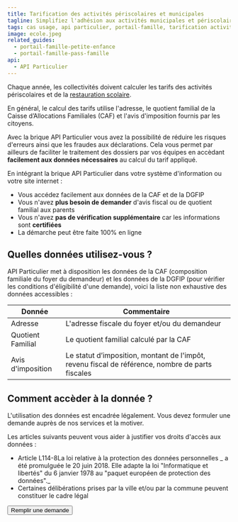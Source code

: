 ```yaml
---
title: Tarification des activités périscolaires et municipales
tagline: Simplifiez l'adhésion aux activités municipales et périscolaires dans votre collectivité
tags: cas usage, api particulier, portail-famille, tarification activités prériscolaire, activités municipales
image: ecole.jpeg
related_guides:
  - portail-famille-petite-enfance
  - portail-famille-pass-famille
api:
  - API Particulier
---
```


Chaque année, les collectivités doivent calculer les tarifs des activités périscolaires et de la [restauration scolaire](/guides/portail-famille-tarification).

En général, le calcul des tarifs utilise l'adresse, le quotient familial de la Caisse d’Allocations Familiales (CAF) et l'avis d'imposition fournis par les citoyens.

Avec la brique API Particulier vous avez la possibilité de réduire les risques d'erreurs ainsi que les fraudes aux déclarations. Cela vous permet par ailleurs de faciliter le traitement des dossiers par vos équipes en accèdant **facilement aux données nécessaires** au calcul du tarif appliqué.

En intégrant la brique API Particulier dans votre système d'information ou votre site internet :

- Vous accédez facilement aux données de la CAF et de la DGFIP
- Vous n'avez **plus besoin de demander** d'avis fiscal ou de quotient familial aux parents
- Vous n'avez **pas de vérification supplémentaire** car les informations sont **certifiées**
- La démarche peut être faite 100% en ligne

## Quelles données utilisez-vous ?

API Particulier met à disposition les données de la CAF (composition familiale du foyer du demandeur) et les données de la DGFIP (pour vérifier les conditions d'éligibilité d'une demande), voici la liste non exhaustive des données accessibles :

| Donnée            | Commentaire                                                                                      |
| ----------------- | ------------------------------------------------------------------------------------------------ |
| Adresse           | L'adresse fiscale du foyer et/ou du demandeur                                                    |
| Quotient Familial | Le quotient familial calculé par la CAF                                                          |
| Avis d'imposition | Le statut d’imposition, montant de l'impôt, revenu fiscal de référence, nombre de parts fiscales |

## Comment accèder à la donnée ?

L'utilisation des données est encadrée légalement. Vous devez formuler une demande auprès de nos services et la motiver.

Les articles suivants peuvent vous aider à justifier vos droits d'accès aux données :

- Article L114-8<External href="https://www.vie-publique.fr/eclairage/19591-protection-des-donnees-personnelles-essentiel-loi-cnil-du-20-juin-2018">La loi relative à la protection des données personnelles</External> _ a été promulguée le 20 juin 2018. Elle adapte la loi "Informatique et libertés" du 6 janvier 1978 au "paquet européen de protection des données"._
- Certaines délibérations prises par la ville et/ou par la commune peuvent constituer le cadre légal

<NextSteps />
<Button href="https://datapass.api.gouv.fr/api-particulier?demarche=tarif-activite-periscolaire">Remplir une demande</Button>
